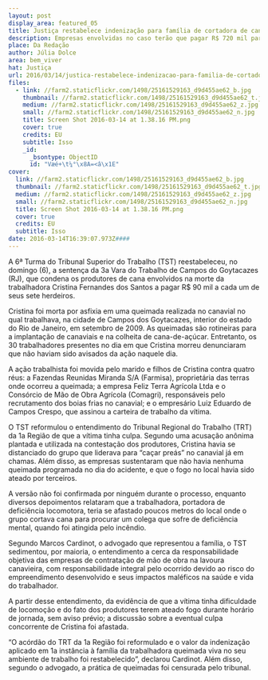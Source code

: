 ```yaml
---
layout: post
display_area: featured_05
title: Justiça restabelece indenização para família de cortadora de cana morta em queimada
description: Empresas envolvidas no caso terão que pagar R$ 720 mil para os herdeiros da trabalhadora rural que morreu em um canavial
place: Da Redação
author: Júlia Dolce
area: bem_viver
hat: Justiça
url: 2016/03/14/justica-restabelece-indenizacao-para-familia-de-cortadora-de-cana-morta-em-queimada/
files:
  - link: //farm2.staticflickr.com/1498/25161529163_d9d455ae62_b.jpg
    thumbnail: //farm2.staticflickr.com/1498/25161529163_d9d455ae62_t.jpg
    medium: //farm2.staticflickr.com/1498/25161529163_d9d455ae62_z.jpg
    small: //farm2.staticflickr.com/1498/25161529163_d9d455ae62_n.jpg
    title: Screen Shot 2016-03-14 at 1.38.16 PM.png
    cover: true
    credits: EU
    subtitle: Isso
    _id:
      _bsontype: ObjectID
      id: "Væé+\t¼°\x8A=<â\x1E"
cover:
  link: //farm2.staticflickr.com/1498/25161529163_d9d455ae62_b.jpg
  thumbnail: //farm2.staticflickr.com/1498/25161529163_d9d455ae62_t.jpg
  medium: //farm2.staticflickr.com/1498/25161529163_d9d455ae62_z.jpg
  small: //farm2.staticflickr.com/1498/25161529163_d9d455ae62_n.jpg
  title: Screen Shot 2016-03-14 at 1.38.16 PM.png
  cover: true
  credits: EU
  subtitle: Isso
date: 2016-03-14T16:39:07.973Z####
---
```

<p dir="ltr">A 6&ordf; Turma do Tribunal Superior do Trabalho (TST) reestabeleceu, no domingo (6), a senten&ccedil;a da 3a Vara do Trabalho de Campos do Goytacazes (RJ), que condena os produtores de cana envolvidos na morte da trabalhadora Cristina Fernandes dos Santos a pagar R$ 90 mil a cada um de seus sete herdeiros.</p>

<p dir="ltr">Cristina foi morta por asfixia em uma queimada realizada no canavial no qual trabalhava, na cidade de Campos dos Goytacazes, interior do estado do Rio de Janeiro, em setembro de 2009. As queimadas s&atilde;o rotineiras para a implanta&ccedil;&atilde;o de canaviais e na colheita de cana-de-a&ccedil;&uacute;car. Entretanto, os 30 trabalhadores presentes no dia em que Cristina morreu denunciaram que n&atilde;o haviam sido avisados da a&ccedil;&atilde;o naquele dia.</p>

<p dir="ltr">A a&ccedil;&atilde;o trabalhista foi movida pelo marido e filhos de Cristina contra quatro r&eacute;us: a Fazendas Reunidas Miranda S/A (Farmisa), propriet&aacute;ria das terras onde ocorreu a queimada; a empresa Feliz Terra Agr&iacute;cola Ltda e o Cons&oacute;rcio de M&atilde;o de Obra Agr&iacute;cola (Comagri), respons&aacute;veis pelo recrutamento dos boias frias no canavial; e o empres&aacute;rio Luiz Eduardo de Campos Crespo, que assinou a carteira de trabalho da v&iacute;tima.</p>

<p dir="ltr">O TST reformulou o entendimento do Tribunal Regional do Trabalho (TRT) da 1a Regi&atilde;o de que a v&iacute;tima tinha culpa. Segundo uma acusa&ccedil;&atilde;o an&ocirc;nima plantada e utilizada na contesta&ccedil;&atilde;o dos produtores, Cristina havia se distanciado do grupo que liderava para &ldquo;ca&ccedil;ar pre&aacute;s&rdquo; no canavial j&aacute; em chamas. Al&eacute;m disso, as empresas sustentaram que n&atilde;o havia nenhuma queimada programada no dia do acidente, e que o fogo no local havia sido ateado por terceiros.</p>

<p dir="ltr">A vers&atilde;o n&atilde;o foi confirmada por ningu&eacute;m durante o processo, enquanto diversos depoimentos relataram que a trabalhadora, portadora de defici&ecirc;ncia locomotora, teria se afastado poucos metros do local onde o grupo cortava cana para procurar um colega que sofre de defici&ecirc;ncia mental, quando foi atingida pelo inc&ecirc;ndio.</p>

<p dir="ltr">Segundo Marcos Cardinot, o advogado que representou a fam&iacute;lia, o TST sedimentou, por maioria, o entendimento a cerca da responsabilidade objetiva das empresas de contrata&ccedil;&atilde;o de m&atilde;o de obra na lavoura canavieira, com responsabilidade integral pelo ocorrido devido ao risco do empreendimento desenvolvido e seus impactos mal&eacute;ficos na sa&uacute;de e vida do trabalhador.</p>

<p dir="ltr">A partir desse entendimento, da evid&ecirc;ncia de que a v&iacute;tima tinha dificuldade de locomo&ccedil;&atilde;o e do fato dos produtores terem ateado fogo durante hor&aacute;rio de jornada, sem aviso pr&eacute;vio; a discuss&atilde;o sobre a eventual culpa concorrente de Cristina foi afastada.</p>

<p dir="ltr">&ldquo;O ac&oacute;rd&atilde;o do TRT da 1a Regi&atilde;o foi reformulado e o valor da indeniza&ccedil;&atilde;o aplicado em 1a inst&acirc;ncia &agrave; fam&iacute;lia da trabalhadora queimada viva no seu ambiente de trabalho foi restabelecido&rdquo;, declarou Cardinot. Al&eacute;m disso, segundo o advogado, a pr&aacute;tica de queimadas foi censurada pelo tribunal.</p>

